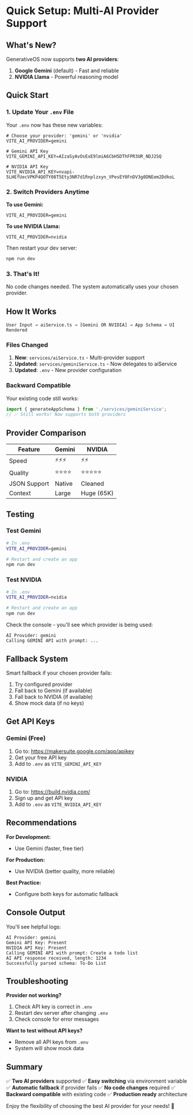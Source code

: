 # Quick Setup: Multi-AI Provider Support

## What's New?

GenerativeOS now supports **two AI providers**:
1. **Google Gemini** (default) - Fast and reliable
2. **NVIDIA Llama** - Powerful reasoning model

## Quick Start

### 1. Update Your `.env` File

Your `.env` now has these new variables:

```env
# Choose your provider: 'gemini' or 'nvidia'
VITE_AI_PROVIDER=gemini

# Gemini API Key
VITE_GEMINI_API_KEY=AIzaSyAvOsExE9lmiA6CbH5DThFPR3UR_NDJ2SQ

# NVIDIA API Key  
VITE_NVIDIA_API_KEY=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
```

### 2. Switch Providers Anytime

**To use Gemini:**
```env
VITE_AI_PROVIDER=gemini
```

**To use NVIDIA Llama:**
```env
VITE_AI_PROVIDER=nvidia
```

Then restart your dev server:
```bash
npm run dev
```

### 3. That's It!

No code changes needed. The system automatically uses your chosen provider.

## How It Works

```
User Input → aiService.ts → [Gemini OR NVIDIA] → App Schema → UI Rendered
```

### Files Changed

1. **New**: `services/aiService.ts` - Multi-provider support
2. **Updated**: `services/geminiService.ts` - Now delegates to aiService
3. **Updated**: `.env` - New provider configuration

### Backward Compatible

Your existing code still works:
```typescript
import { generateAppSchema } from './services/geminiService';
// ✅ Still works! Now supports both providers
```

## Provider Comparison

| Feature | Gemini | NVIDIA |
|---------|--------|--------|
| Speed | ⚡⚡⚡ | ⚡⚡ |
| Quality | ⭐⭐⭐⭐ | ⭐⭐⭐⭐⭐ |
| JSON Support | Native | Cleaned |
| Context | Large | Huge (65K) |

## Testing

### Test Gemini
```bash
# In .env
VITE_AI_PROVIDER=gemini

# Restart and create an app
npm run dev
```

### Test NVIDIA
```bash
# In .env
VITE_AI_PROVIDER=nvidia

# Restart and create an app
npm run dev
```

Check the console - you'll see which provider is being used:
```
AI Provider: gemini
Calling GEMINI API with prompt: ...
```

## Fallback System

Smart fallback if your chosen provider fails:
1. Try configured provider
2. Fall back to Gemini (if available)
3. Fall back to NVIDIA (if available)
4. Show mock data (if no keys)

## Get API Keys

### Gemini (Free)
1. Go to: https://makersuite.google.com/app/apikey
2. Get your free API key
3. Add to `.env` as `VITE_GEMINI_API_KEY`

### NVIDIA
1. Go to: https://build.nvidia.com/
2. Sign up and get API key
3. Add to `.env` as `VITE_NVIDIA_API_KEY`

## Recommendations

**For Development:**
- Use Gemini (faster, free tier)

**For Production:**
- Use NVIDIA (better quality, more reliable)

**Best Practice:**
- Configure both keys for automatic fallback

## Console Output

You'll see helpful logs:
```
AI Provider: gemini
Gemini API Key: Present
NVIDIA API Key: Present
Calling GEMINI API with prompt: Create a todo list
AI API response received, length: 1234
Successfully parsed schema: To-Do List
```

## Troubleshooting

**Provider not working?**
1. Check API key is correct in `.env`
2. Restart dev server after changing `.env`
3. Check console for error messages

**Want to test without API keys?**
- Remove all API keys from `.env`
- System will show mock data

## Summary

✅ **Two AI providers** supported
✅ **Easy switching** via environment variable
✅ **Automatic fallback** if provider fails
✅ **No code changes** required
✅ **Backward compatible** with existing code
✅ **Production ready** architecture

Enjoy the flexibility of choosing the best AI provider for your needs! 🚀
